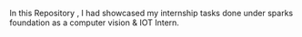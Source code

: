 

In this Repository , I had showcased my internship tasks done under sparks foundation as a computer vision & IOT Intern.
